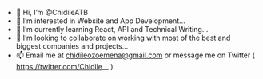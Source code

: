 - 👋 Hi, I’m @ChidileATB
- 👀 I’m interested in Website and App Development...
- 🌱 I’m currently learning React, API and Technical Writing...
- 💞️ I’m looking to collaborate on working with most of the best and biggest companies and projects...
- 📫 Email me at chidileozoemena@gmail.com or message me on Twitter ( https://twitter.com/Chidile__ )

<!---
ChidileATB/ChidileATB is a ✨ special ✨ repository because its `README.md` (this file) appears on your GitHub profile.
You can click the Preview link to take a look at your changes.
--->
